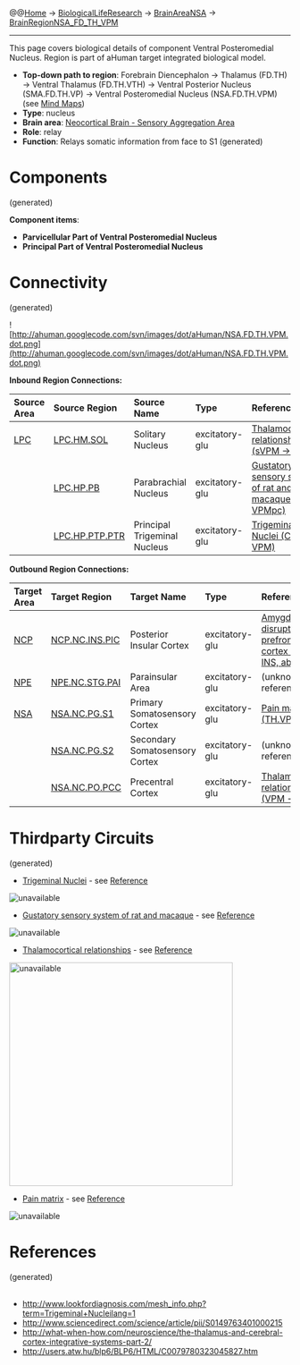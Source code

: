 @@[Home](Home.md) -> [BiologicalLifeResearch](BiologicalLifeResearch.md) -> [BrainAreaNSA](BrainAreaNSA.md) -> [BrainRegionNSA\_FD\_TH\_VPM](BrainRegionNSA_FD_TH_VPM.md)

---


This page covers biological details of component Ventral Posteromedial Nucleus.
Region is part of aHuman target integrated biological model.

  * **Top-down path to region**: Forebrain Diencephalon -> Thalamus (FD.TH) -> Ventral Thalamus (FD.TH.VTH) -> Ventral Posterior Nucleus (SMA.FD.TH.VP) -> Ventral Posteromedial Nucleus (NSA.FD.TH.VPM) (see [Mind Maps](OverallMindMaps.md))
  * **Type**: nucleus
  * **Brain area**: [Neocortical Brain - Sensory Aggregation Area](BrainAreaNSA.md)
  * **Role**: relay
  * **Function**: Relays somatic information from face to S1
(generated)
# Components #
(generated)


**Component items**:
  * **Parvicellular Part of Ventral Posteromedial Nucleus**
  * **Principal Part of Ventral Posteromedial Nucleus**

# Connectivity #
(generated)


![http://ahuman.googlecode.com/svn/images/dot/aHuman/NSA.FD.TH.VPM.dot.png](http://ahuman.googlecode.com/svn/images/dot/aHuman/NSA.FD.TH.VPM.dot.png)

**Inbound Region Connections:**

| **Source Area** | **Source Region** | **Source Name** | **Type** | **Reference** |
|:----------------|:------------------|:----------------|:---------|:--------------|
| [LPC](BrainAreaLPC.md) | [LPC.HM.SOL](BrainRegionLPC_HM_SOL.md) | Solitary Nucleus | excitatory-glu | [Thalamocortical relationships (sVPM -> VPM)](http://what-when-how.com/neuroscience/the-thalamus-and-cerebral-cortex-integrative-systems-part-2/) |
|                 | [LPC.HP.PB](BrainRegionLPC_HP_PB.md) | Parabrachial Nucleus | excitatory-glu | [Gustatory sensory system of rat and macaque (PB -> VPMpc)](http://www.sciencedirect.com/science/article/pii/S0149763401000215) |
|                 | [LPC.HP.PTP.PTR](BrainRegionLPC_HP_PTP_PTR.md) | Principal Trigeminal Nucleus | excitatory-glu | [Trigeminal Nuclei (CSN -> VPM)](http://www.lookfordiagnosis.com/mesh_info.php?term=Trigeminal+Nucleilang=1) |

**Outbound Region Connections:**

| **Target Area** | **Target Region** | **Target Name** | **Type** | **Reference** |
|:----------------|:------------------|:----------------|:---------|:--------------|
| [NCP](BrainAreaNCP.md) | [NCP.NC.INS.PIC](BrainRegionNCP_NC_INS_PIC.md) | Posterior Insular Cortex | excitatory-glu | [Amygdalar disruption of prefrontal cortex (TH -> INS, abstract)](http://neuropolitics.org/defaultmay10.asp) |
| [NPE](BrainAreaNPE.md) | [NPE.NC.STG.PAI](BrainRegionNPE_NC_STG_PAI.md) | Parainsular Area | excitatory-glu | (unknown reference) |
| [NSA](BrainAreaNSA.md) | [NSA.NC.PG.S1](BrainRegionNSA_NC_PG_S1.md) | Primary Somatosensory Cortex | excitatory-glu | [Pain matrix (TH.VPM -> S1)](http://users.atw.hu/blp6/BLP6/HTML/C0079780323045827.htm) |
|                 | [NSA.NC.PG.S2](BrainRegionNSA_NC_PG_S2.md) | Secondary Somatosensory Cortex | excitatory-glu | (unknown reference) |
|                 | [NSA.NC.PO.PCC](BrainRegionNSA_NC_PO_PCC.md) | Precentral Cortex | excitatory-glu | [Thalamocortical relationships (VPM -> pVPM)](http://what-when-how.com/neuroscience/the-thalamus-and-cerebral-cortex-integrative-systems-part-2/) |

# Thirdparty Circuits #
(generated)

  * [Trigeminal Nuclei](http://www.dartmouth.edu/~rswenson/NeuroSci/figures/Figure_16_files/image002.jpg) - see [Reference](http://www.lookfordiagnosis.com/mesh_info.php?term=Trigeminal+Nucleilang=1)

<img src='http://www.dartmouth.edu/~rswenson/NeuroSci/figures/Figure_16_files/image002.jpg' alt='unavailable'>

<ul><li><a href='http://ars.els-cdn.com/content/image/1-s2.0-S0149763401000215-gr4a.gif'>Gustatory sensory system of rat and macaque</a> - see <a href='http://www.sciencedirect.com/science/article/pii/S0149763401000215'>Reference</a></li></ul>

<img src='http://ars.els-cdn.com/content/image/1-s2.0-S0149763401000215-gr4a.gif' alt='unavailable'>

<ul><li><a href='http://what-when-how.com/wp-content/uploads/2012/04/tmp3649_thumb1_thumb.jpg'>Thalamocortical relationships</a> - see <a href='http://what-when-how.com/neuroscience/the-thalamus-and-cerebral-cortex-integrative-systems-part-2/'>Reference</a></li></ul>

<img src='http://what-when-how.com/wp-content/uploads/2012/04/tmp3649_thumb1_thumb.jpg' alt='unavailable' height='400width=400'>

<ul><li><a href='http://users.atw.hu/blp6/BLP6/HTML/common/M9780323045827-007-f005.jpg'>Pain matrix</a> - see <a href='http://users.atw.hu/blp6/BLP6/HTML/C0079780323045827.htm'>Reference</a></li></ul>

<img src='http://users.atw.hu/blp6/BLP6/HTML/common/M9780323045827-007-f005.jpg' alt='unavailable'>


<h1>References</h1>
(generated)<br>
<br>
<ul><li><a href='http://www.lookfordiagnosis.com/mesh_info.php?term=Trigeminal+Nucleilang=1'>http://www.lookfordiagnosis.com/mesh_info.php?term=Trigeminal+Nucleilang=1</a>
</li><li><a href='http://www.sciencedirect.com/science/article/pii/S0149763401000215'>http://www.sciencedirect.com/science/article/pii/S0149763401000215</a>
</li><li><a href='http://what-when-how.com/neuroscience/the-thalamus-and-cerebral-cortex-integrative-systems-part-2/'>http://what-when-how.com/neuroscience/the-thalamus-and-cerebral-cortex-integrative-systems-part-2/</a>
</li><li><a href='http://users.atw.hu/blp6/BLP6/HTML/C0079780323045827.htm'>http://users.atw.hu/blp6/BLP6/HTML/C0079780323045827.htm</a></li></ul>
